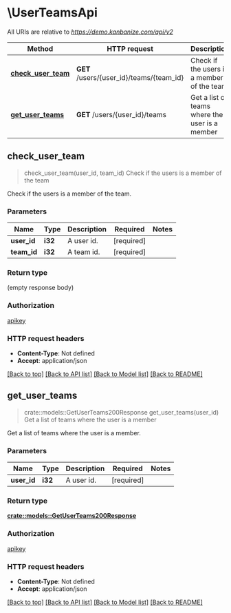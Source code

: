 # \UserTeamsApi

All URIs are relative to *https://demo.kanbanize.com/api/v2*

Method | HTTP request | Description
------------- | ------------- | -------------
[**check_user_team**](UserTeamsApi.md#check_user_team) | **GET** /users/{user_id}/teams/{team_id} | Check if the users is a member of the team
[**get_user_teams**](UserTeamsApi.md#get_user_teams) | **GET** /users/{user_id}/teams | Get a list of teams where the user is a member



## check_user_team

> check_user_team(user_id, team_id)
Check if the users is a member of the team

Check if the users is a member of the team.

### Parameters


Name | Type | Description  | Required | Notes
------------- | ------------- | ------------- | ------------- | -------------
**user_id** | **i32** | A user id. | [required] |
**team_id** | **i32** | A team id. | [required] |

### Return type

 (empty response body)

### Authorization

[apikey](../README.md#apikey)

### HTTP request headers

- **Content-Type**: Not defined
- **Accept**: application/json

[[Back to top]](#) [[Back to API list]](../README.md#documentation-for-api-endpoints) [[Back to Model list]](../README.md#documentation-for-models) [[Back to README]](../README.md)


## get_user_teams

> crate::models::GetUserTeams200Response get_user_teams(user_id)
Get a list of teams where the user is a member

Get a list of teams where the user is a member.

### Parameters


Name | Type | Description  | Required | Notes
------------- | ------------- | ------------- | ------------- | -------------
**user_id** | **i32** | A user id. | [required] |

### Return type

[**crate::models::GetUserTeams200Response**](getUserTeams_200_response.md)

### Authorization

[apikey](../README.md#apikey)

### HTTP request headers

- **Content-Type**: Not defined
- **Accept**: application/json

[[Back to top]](#) [[Back to API list]](../README.md#documentation-for-api-endpoints) [[Back to Model list]](../README.md#documentation-for-models) [[Back to README]](../README.md)

